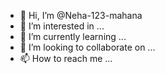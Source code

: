 - 👋 Hi, I’m @Neha-123-mahana
- 👀 I’m interested in ...
- 🌱 I’m currently learning ...
- 💞️ I’m looking to collaborate on ...
- 📫 How to reach me ...

<!---
Neha-123-mahana/Neha-123-mahana is a ✨ special ✨ repository because its `README.md` (this file) appears on your GitHub profile.
You can click the Preview link to take a look at your changes.
--->
